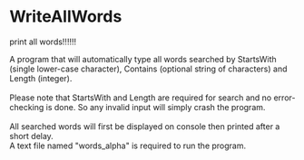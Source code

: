 # WriteAllWords
 print all words!!!!!!
 
 
 A program that will automatically type all words searched by StartsWith (single lower-case character), Contains (optional string of characters) and Length (integer).  
 <br />Please note that StartsWith and Length are required for search and no error-checking is done. So any invalid input will simply crash the program.  
 <br />All searched words will first be displayed on console then printed after a short delay.  
 A text file named "words_alpha" is required to run the program.
   
